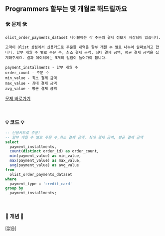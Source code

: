 ## Programmers 할부는 몇 개월로 해드릴까요


### 🛠️ 문제 🛠️

```
olist_order_payments_dataset 테이블에는 각 주문의 결제 정보가 저장되어 있습니다.

고객이 Olist 상점에서 신용카드로 주문한 내역을 할부 개월 수 별로 나누어 살펴보려고 합니다. 할부 개월 수 별로 주문 수, 최소 결제 금액, 최대 결제 금액, 평균 결제 금액을 집계해주세요. 결과 데이터에는 5개의 컬럼이 들어가야 합니다.

payment_installments - 할부 개월 수
order_count - 주문 수
min_value - 최소 결제 금액
max_value - 최대 결제 금액
avg_value - 평균 결제 금액
```

[문제 바로가기](https://solvesql.com/problems/installment-month/)

<br/>

### 💡 코드 💡

```sql
-- 신용카드로 주문!
-- 할부 개월 수 별로 주문 수,최소 결제 금액, 최대 결제 금액, 평균 결제 금액
select
  payment_installments,
  count(distinct order_id) as order_count,
  min(payment_value) as min_value,
  max(payment_value) as max_value,
  avg(payment_value) as avg_value
from
  olist_order_payments_dataset
where
  payment_type = 'credit_card'
group by
  payment_installments;
```

<br/>

### 📙 개념 📙

[없음]
